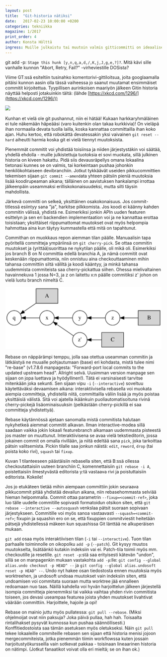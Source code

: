 ```yaml
---
layout: post
title:  "Git-historia nätiksi"
date:   2017-02-23 10:00:00 +0200
categories: tekniikka
magazine: 1/2017
print_order: 4
author: Konsta Hölttä
ingress: Muille julkaistu tai muutoin valmis gitticommitti on ideaalisesti siisti, yhtenäinen kokonaisuus. Julkaisemattomille ei ole sääntöjä; niitä kannattaa tehdä tiheään, ja niistä finaaliversion trimmaamiseen on hyvät työkalut.
---
```


git add -p: `Stage this hunk [y,n,q,a,d,/,K,j,J,g,e,?]?`. Mitä kävi sille vanhalle kunnon "Abort, Retry, Fail?" -virheviestille DOSista?

Viime GT:ssä esiteltiin tusinahko komentorivi-gittiloitsua, joita googlaamalla pitäisi kunnon aasin olla tässä vaiheessa jo saanut muutamat ensimmäiset commitit kirjoitettua. Tyypillisen aurinkoisen maariyön jälkeen Gitin historia näyttää helposti jotakuinkin tältä: (lähde [https://xkcd.com/1296/](https://xkcd.com/1296/))

![](https://imgs.xkcd.com/comics/git_commit.png)

Kunhan et vielä ole git pushannut, niin ei hätää! Kukaan harkkaryhmäläinen ei tule näkemään häpeääsi (varo kuitenkin olan takaa kurkkivia)! On vieläpä ihan normaalia devata tuolla lailla, koska kannattaa committailla ihan koko ajan. Huhu kertoo, että robokättä devatessakin yksi vaivainen `git reset --hard` aiheutti harmia koska git ei vielä tiennyt muutoksista.

Pienemmät commitit voi yhdistää toisiinsa ja niiden järjestystäkin voi säätää, yhdellä ehdolla - muille julkistettuja tuotoksia ei sovi muokata, sillä julkinen historia on kiveen hakattu. Pidä siis devausräpellys omana lokaalina tietonasi kunnes se on valmis, tai korkeintaan pushaa johonkin henkilökohtaiseen devibranchiin. Jotkut tykkäävät useiden pikkucommittien tekemisen sijaan `git commit --amend`ata yhteen pätsiin pieniä muutoksia lisää koodirupeaman aikana; tälläinen on aavistuksen hankalampi irrottaa jälkeenpäin useammaksi erilliskokonaisuudeksi, mutta silti täysin mahdollista.

Järkevä committi on selkeä, yksittäinen osakokonaisuus. Jos commit-titlessä esiintyy sana "ja", harkitse pilkkomista. Jos koodi ei käänny kahden commitin välissä, yhdistä ne. Esimerkiksi jonkin APIn uuden featuren esittelyn ja sen eri backendien implementaation voi ja ne kannattaa erottaa toisistaan; yksittäiset riippumattomat muutokset ovat myös helpompia hahmottaa aina kun täytyy kummastella että mitä on tapahtunut.

Commithan on muokkaus repon aiemman tilan päälle. Manuaalisin tapa pyöritellä committeja ympäriinsä on `git cherry-pick`. Se ottaa commitin muutokset ja (yrittää)suorittaa ne nykytilan päälle, oli mikä oli. Esimerkiksi jos branch B on N committia edellä branchia A, ja nämä commitit ovat keskenään riippumattomia, niin onnistuu aina checkouttaaminen mihin tahansa committiin siltä väliltä ja koodi kääntyy, ja minkä tahansa uudemmista commiteista saa cherry-pickattua siihen. Ohessa mielivaltainen havainnekuva 1 jossa N=3, ja z on laitettu x:n päälle commitiksi z' johon on vielä luotu branch nimeltä C.

![](/static/2017-02/gitrebase.svg "Kuva 1")

Rebase on näppärämpi temppu, jolla saa otettua useamman commitin ja lätkäistyä ne muualle pohjautumaan (base) eri kohdasta, mistä tulee nimi "re-base" (v1.7.8.6 manpagesta: "Forward-port local commits to the updated upstream head". Allright selvä. Uusimman version manpage sen sijaan on jopa luettava ja hyödyllinen!). Tätä ei varsinaisesti tarvitse mitenkään joka sekunti. Sen sijaan vipu `-i` (`--interactive`) soveltuu käytettäväksi devaamisen aikana: interaktiivisella rebasella voi muokata aiempia committeja, yhdistellä niitä, committailla väliin lisää ja myös poistaa yksittäisiä välistä. Sitä voi ajatella ikäänkuin puoliautomatisoituna rivinä cherry-pickejä lisäominaisuuksin (pelkästään cherry-pickillä ei saa committeja yhdistettyä).

Rebase käytännössä ajetaan sanomalla mistä commitista halutaan nykyhetkeä aiemmat commitit alkavan. Ilman interactive-modea sillä saadaan vaikka jokin lokaali featurebranch alkamaan uudemmasta pisteestä jos master on muuttunut. Interaktiivisena se avaa vielä tekstieditorin, jossa jokainen commit on omalla rivillään, ja niitä edeltää sana `pick`, joka tarkoittaa pätsin valitsemista. Pickin tilalle saa jonkun näistä: `edit`, `reword`, `drop` (tai poista koko rivi), `squash` tai `fixup`.

Kuvan 1 tilanteeseen päästäisiin rebasella siten, että B:ssä ollessa checkoutattaisiin uuteen branchiin C, komennettaisiin `git rebase -i A`, poistettaisiin ilmestyvästä editorista y:tä vastaava rivi ja poistuttaisiin editorista. Kokeile!

Jos jo etukäteen tietää mihin aiempaan committiin jokin seuraava pikkucommit pitää yhdistää devailun aikana, niin rebasehommasta selviää hieman helpommalla. Commit ottaa parametrin `--fixup=<commit-ref>`, joka luo tälle uudelle commitille sopivasti formatoidun otsikon siten, että `git rebase --interactive --autosquash` venkslaa pätsit suoraan sopivaan järjestykseen. Commitille voi myös sanoa vastaavasti `--squash=<commit-ref>`; fixupin ja squashin ero on se, että fixuppien commitviestit heitetään pätsejä yhdistellessä mäkeen kun squashissa Git länttää ne alkuperäisen mukaan.

`git add` osaa myös interaktiivisen tilan (`-i` tai `--interactive`). Tuon tilan parhaalle toiminnolle on oikopolku `add -p` (`--patch`). Git kysyy muutos muutokselta, lisätäänkö kutakin indeksiin vai ei. Patch-tila toimii myös mm. checkoutille ja resetille. `git reset -p`:stä saa erityisesti kätevän "undon", sillä se on manpagenkin mukaan vastakohta `add -p`:lle: `git config --global alias.undo checkout -p HEAD^ --` ja `git config --global alias.undosoft reset -p HEAD^ --`. Undo nyt hakee osan tiedostosta ennen muutoksia myös worktreehen, ja undosoft undoaa muutokset vain indeksiin siten, että undoamisen voi commitata suoraan mutta worktree jää ennalleen redoamaan nuo taas. Näillä kahdella voi hyvän harjoittelun jälkeen järjestellä isompia committeja pienemmiksi tai vaikka vaihtaa yhden rivin commitista toiseen, jos devasi useampaa featurea joista yhden muutokset livahtivat väärään committiin. Harjoittele, hajoile ja opi!

Rebase on mainio juttu myös pullatessa: `git pull --rebase`. (Miksi ohjelmoijat ovat niin paksuja? Joka päivä pullaa, hah hah. Toisaalta rintalihakset pysyvät kunnossa kun pushaa säännöllisesti.) Konffitiedostoista saa tämän asetuksen myös oletukseksi. Näin `git pull` tekee lokaaleille commiteille rebasen sen sijaan että historia menisi jojoon mergecommiteista, jotka pienemmän tiimin workflowssa kuten jossain harjoitustyökursseilla vain sotkevat pakkaa - toisinaan lineaarinen historia on nätimpi. (Jotkut fanaatikot voivat olla eri mieltä; se on ihan ok.)
